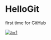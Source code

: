 # HelloGit
first time for GitHub

<a href="https://www.codecogs.com/eqnedit.php?latex=a=1" target="_blank"><img src="https://latex.codecogs.com/gif.latex?a=1" title="a=1" /></a>
